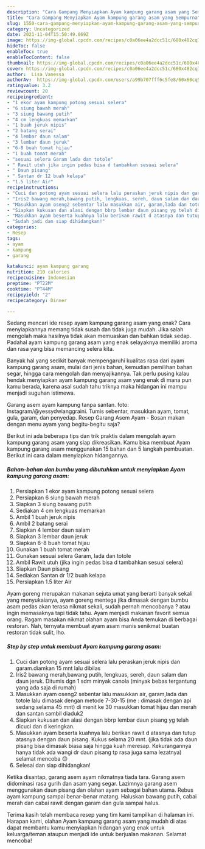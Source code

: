 ```yaml
---
description: "Cara Gampang Menyiapkan Ayam kampung garang asam yang Sempurna"
title: "Cara Gampang Menyiapkan Ayam kampung garang asam yang Sempurna"
slug: 1550-cara-gampang-menyiapkan-ayam-kampung-garang-asam-yang-sempurna
category: Uncategorized
date: 2021-11-04T15:50:49.069Z
image: https://img-global.cpcdn.com/recipes/c0a06ee4a2dcc51c/680x482cq70/ayam-kampung-garang-asam-foto-resep-utama.jpg
hideToc: false
enableToc: true
enableTocContent: false
thumbnail: https://img-global.cpcdn.com/recipes/c0a06ee4a2dcc51c/680x482cq70/ayam-kampung-garang-asam-foto-resep-utama.jpg
cover: https://img-global.cpcdn.com/recipes/c0a06ee4a2dcc51c/680x482cq70/ayam-kampung-garang-asam-foto-resep-utama.jpg
author:  Lisa Vanessa
authorAv:  https://img-global.cpcdn.com/users/a99b707fff6c5fe8/60x60cq50/avatar.jpg
ratingvalue: 3.2
reviewcount: 20
recipeingredient:
- "1 ekor ayam kampung potong sesuai selera"
- "6 siung bawah merah"
- "3 siung bawang putih"
- "4 cm lengkuas memarkan"
- "1 buah jeruk nipis"
- "2 batang serai"
- "4 lembar daun salam"
- "3 lembar daun jeruk"
- "6-8 buah tomat hijau"
- "1 buah tomat merah"
- "sesuai selera Garam lada dan totole"
- " Rawit utuh jika ingin pedas bisa d tambahkan sesuai selera"
- " Daun pisang"
- " Santan dr 12 buah kelapa"
- "1.5 liter Air"
recipeinstructions:
- "Cuci dan potong ayam sesuai selera lalu peraskan jeruk nipis dan garam.diamkan 15 mnt lalu dibilas"
- "Iris2 bawang merah,bawang putih, lengkuas, sereh, daun salam dan daun jeruk. Ditumis dgn 1 sdm minyak canola (minyak bebas tergantung yang ada saja di rumah)"
- "Masukkan ayam oseng2 sebentar lalu masukkan air, garam,lada dan totole lalu dimasak dengan metode 7-30-15 (me : dimasak dengan api sedang selama 45 mnt) di menit ke 30 masukkan tomat hijau dan merah dan santan sambil diaduk2"
- "Siapkan kukusan dan alasi dengan bbrp lembar daun pisang yg telah dicuci dan d keringkan."
- "Masukkan ayam beserta kuahnya lalu berikan rawit d atasnya dan tutup atasnya dengan daun pisang. Kukus selama 20 mnt. (jika tidak ada daun pisang bisa dimasak biasa saja hingga kuah meresap. Kekurangannya hanya tidak ada wangi dr daun pisang tp rasa juga sama lezatnya) selamat mencoba 😊"
- "Sudah jadi dan siap dihidangkan!"
categories:
- Resep
tags:
- ayam
- kampung
- garang

katakunci: ayam kampung garang 
nutrition: 210 calories
recipecuisine: Indonesian
preptime: "PT22M"
cooktime: "PT44M"
recipeyield: "2"
recipecategory: Dinner

---
```



Sedang mencari ide resep ayam kampung garang asam yang enak? Cara menyiapkannya memang tidak susah dan tidak juga mudah. Jika salah mengolah maka hasilnya tidak akan memuaskan dan bahkan tidak sedap. Padahal ayam kampung garang asam yang enak selayaknya memiliki aroma dan rasa yang bisa memancing selera kita.


Banyak hal yang sedikit banyak mempengaruhi kualitas rasa dari ayam kampung garang asam, mulai dari jenis bahan, kemudian pemilihan bahan segar, hingga cara mengolah dan menyajikannya. Tak perlu pusing kalau hendak menyiapkan ayam kampung garang asam yang enak di mana pun kamu berada, karena asal sudah tahu triknya maka hidangan ini mampu menjadi suguhan istimewa.

Garang asem ayam kampung tanpa santan. foto: Instagram/@yessydwianggraini. Tumis sebentar, masukkan ayam, tomat, gula, garam, dan penyedap. Resep Garang Asem Ayam - Bosan makan dengan menu ayam yang begitu-begitu saja?


Berikut ini ada beberapa tips dan trik praktis dalam mengolah ayam kampung garang asam yang siap dikreasikan. Kamu bisa membuat Ayam kampung garang asam menggunakan 15 bahan dan 5 langkah pembuatan. Berikut ini cara dalam menyiapkan hidangannya.

<!--inarticleads1-->

##### Bahan-bahan dan bumbu yang dibutuhkan untuk menyiapkan Ayam kampung garang asam:

1. Persiapkan 1 ekor ayam kampung potong sesuai selera
1. Persiapkan 6 siung bawah merah
1. Siapkan 3 siung bawang putih
1. Sediakan 4 cm lengkuas memarkan
1. Ambil 1 buah jeruk nipis
1. Ambil 2 batang serai
1. Siapkan 4 lembar daun salam
1. Siapkan 3 lembar daun jeruk
1. Siapkan 6-8 buah tomat hijau
1. Gunakan 1 buah tomat merah
1. Gunakan sesuai selera Garam, lada dan totole
1. Ambil  Rawit utuh (jika ingin pedas bisa d tambahkan sesuai selera)
1. Siapkan  Daun pisang
1. Sediakan  Santan dr 1/2 buah kelapa
1. Persiapkan 1.5 liter Air


Ayam goreng merupakan makanan sejuta umat yang berarti banyak sekali yang menyukaianya, ayam goreng mentega jika dimasak dengan bumbu asam pedas akan terasa nikmat sekali, sudah pernah mencobanya ? atau ingin memasaknya tapi tidak tahu. Ayam menjadi makanan favorit semua orang. Ragam masakan nikmat olahan ayam bisa Anda temukan di berbagai restoran. Nah, ternyata membuat ayam asam manis senikmat buatan restoran tidak sulit, lho. 

<!--inarticleads2-->

##### Step by step untuk membuat Ayam kampung garang asam:

1. Cuci dan potong ayam sesuai selera lalu peraskan jeruk nipis dan garam.diamkan 15 mnt lalu dibilas
1. Iris2 bawang merah,bawang putih, lengkuas, sereh, daun salam dan daun jeruk. Ditumis dgn 1 sdm minyak canola (minyak bebas tergantung yang ada saja di rumah)
1. Masukkan ayam oseng2 sebentar lalu masukkan air, garam,lada dan totole lalu dimasak dengan metode 7-30-15 (me : dimasak dengan api sedang selama 45 mnt) di menit ke 30 masukkan tomat hijau dan merah dan santan sambil diaduk2
1. Siapkan kukusan dan alasi dengan bbrp lembar daun pisang yg telah dicuci dan d keringkan.
1. Masukkan ayam beserta kuahnya lalu berikan rawit d atasnya dan tutup atasnya dengan daun pisang. Kukus selama 20 mnt. (jika tidak ada daun pisang bisa dimasak biasa saja hingga kuah meresap. Kekurangannya hanya tidak ada wangi dr daun pisang tp rasa juga sama lezatnya) selamat mencoba 😊
1. Selesai dan siap dihidangkan!

Ketika disantap, garang asem ayam nikmatnya tiada tara. Garang asem didominasi rasa gurih dan asam yang segar. Lazimnya garang asem menggunakan daun pisang dan olahan ayam sebagai bahan utama. Rebus ayam kampung sampai benar-benar matang. Haluskan bawang putih, cabai merah dan cabai rawit dengan garam dan gula sampai halus. 

Terima kasih telah membaca resep yang tim kami tampilkan di halaman ini. Harapan kami, olahan Ayam kampung garang asam yang mudah di atas dapat membantu kamu menyiapkan hidangan yang enak untuk keluarga/teman ataupun menjadi ide untuk berjualan makanan. Selamat mencoba!
